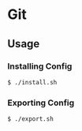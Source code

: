 # Git

## Usage

### Installing Config

```sh
$ ./install.sh
```

### Exporting Config

```sh
$ ./export.sh
```
